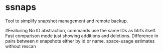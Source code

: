 # ssnaps
Tool to simplify snapshot management and remote backup.

#Featuring
No ID abstraction, commands use the same IDs as btrfs itself.
Fast comparison mode just showing additions and deletions.
Difference in pairs between _n_ snapshots either by id or name.
space-usage estimates without rescan
